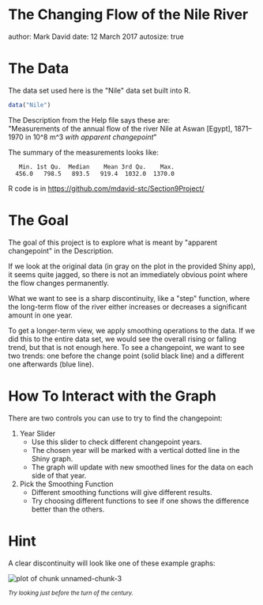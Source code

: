 The Changing Flow of the Nile River
========================================================
author: Mark David
date: 12 March 2017
autosize: true

The Data
========================================================

The data set used here is the "Nile" data set built into R.

```r
data("Nile")
```

The Description from the Help file says these are:<br>
"Measurements of the annual flow of the river Nile at Aswan [Egypt], 1871–1970 in 10^8 m^3 <i>with apparent changepoint</i>"

The summary of the measurements looks like:

```
   Min. 1st Qu.  Median    Mean 3rd Qu.    Max. 
  456.0   798.5   893.5   919.4  1032.0  1370.0 
```

R code is in https://github.com/mdavid-stc/Section9Project/

The Goal
========================================================

The goal of this project is to explore what is meant by "apparent changepoint" in the Description.

If we look at the original data (in gray on the plot in the provided Shiny app), it seems quite jagged, so there is not an immediately obvious point where the flow changes permanently.

What we want to see is a sharp discontinuity, like a "step" function, where the long-term flow of the river either increases or decreases a significant amount in one year.

To get a longer-term view, we apply smoothing operations to the data. If we did this to the entire data set, we would see the overall rising or falling trend, but that is not enough here. To see a changepoint, we want to see two trends: one before the change point (solid black line) and a different one afterwards (blue line).

How To Interact with the Graph
========================================================

There are two controls you can use to try to find the changepoint:

1. Year Slider
   + Use this slider to check different changepoint years.
   + The chosen year will be marked with a vertical dotted line in the Shiny graph.
   + The graph will update with new smoothed lines for the data on each side of that year.
2. Pick the Smoothing Function
   + Different smoothing functions will give different results.
   + Try choosing different functions to see if one shows the difference better than the others.

Hint
========================================================

A clear discontinuity will look like one of these example graphs:

![plot of chunk unnamed-chunk-3](NileFlow-figure/unnamed-chunk-3-1.png)

<i><small>Try looking just before the turn of the century.</small></i>
